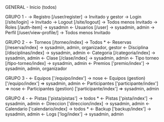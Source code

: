 GENERAL - Inicio (todos)

GRUPO 1 - 
    -> Registro [/user/register] -> Invitado y gestor
    -> Login [/site/login] -> Invitado
    -> Logout [/site/logout] -> Todos menos Invitado
    -> Roles [/auth-item] -> sysadmin 
    <- Usuarios [/user] -> sysadmin, admin
    -> Perfil [/user/view-profile/] -> Todos menos Invitado

GRUPO 2 -
    <- Torneos [/torneo/index] -> Todos *
    <- Reservas [/reserva/index] -> sysadmin, admin, organizador, gestor
    <- Disciplina [/disciplinas/index] -> sysadmin, admin
    <- Categoria [/categoria/index] -> sysadmin, admin
    <- Clase [/clase/index] -> sysadmin, admin
    <- Tipo torneo [/tipo-torneo/index] -> sysadmin, admin
    <- Premios ['premio/index'] -> sysadmin, admin, organizador

GRUPO 3 - 
    <- Equipos ['/equipo/index'] -> nose
    <- Equipos (gestion) ['/equipo/index'] => sysadmin, admin
    <- Participantes ['participante/index'] => nose
    <- Participantes (gestion) ['participante/index'] => sysadmin, admin

GRUPO 4 - 
    <- Pistas ['pista/pistas'] -> todos *
    <- Pistas ['pista/index'] -> sysadmin, admin
    <- Direccion ['direccion/index] -> sysadmin, admin
    <- Calendario ['calendario/index] -> todos *
    <- Backup ['backup/index'] -> sysadmin, admin
    <- Logs ['log/index'] -> sysadmin, admin 